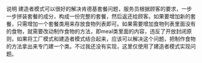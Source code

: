 说明
建造者模式可以很好的解决肯德基套餐问题，服务员根据顾客的要求，一步一步拼装套餐的成分，构成一份完整的套餐，然后返还给顾客。如果要增加新的套餐，只需增加一个套餐类用来存放食物列表即可。如果需要增加食物列表里面没有的食物，就需要改动制作食物的方法，即meal类里面的内容，违反了开放封闭原则，如果将工厂模式和建造者模式结合起来，应该可以解决这个问题，把制作食物的方法拿出来专门建一个类。不过我还没有实现，这里仅使用了建造者模式实现问题。
